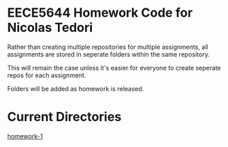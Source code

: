 # EECE5644 Homework Code for Nicolas Tedori
Rather than creating multiple repositories for multiple assignments, all assignments are stored in seperate folders within the same repository.

This will remain the case unless it's easier for everyone to create seperate repos for each assignment.

Folders will be added as homework is released.

# Current Directories
[homework-1](homework-1)

